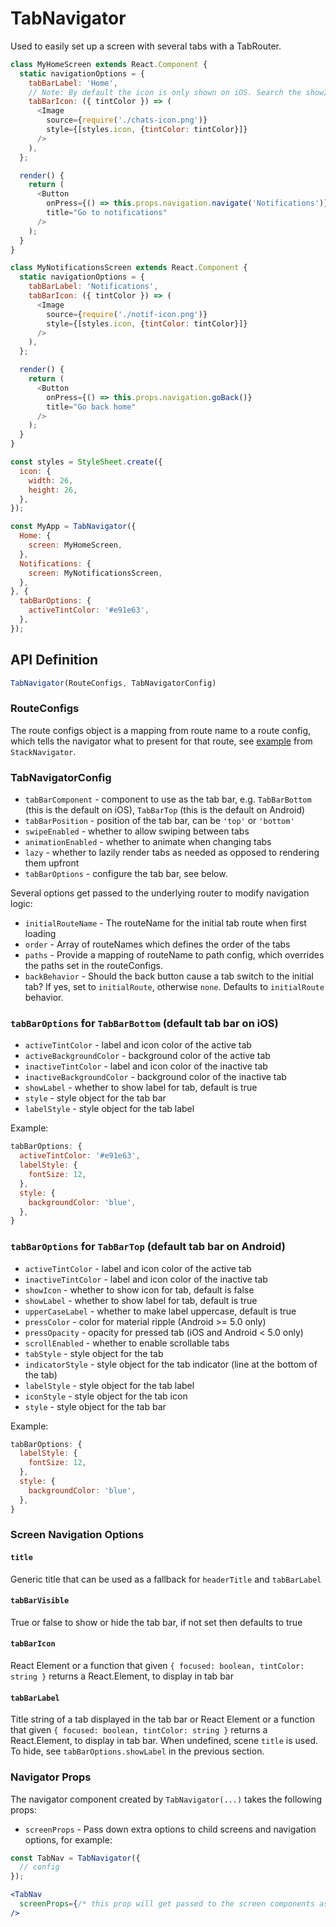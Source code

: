 # TabNavigator

Used to easily set up a screen with several tabs with a TabRouter.

```js
class MyHomeScreen extends React.Component {
  static navigationOptions = {
    tabBarLabel: 'Home',
    // Note: By default the icon is only shown on iOS. Search the showIcon option below.
    tabBarIcon: ({ tintColor }) => (
      <Image
        source={require('./chats-icon.png')}
        style={[styles.icon, {tintColor: tintColor}]}
      />
    ),
  };

  render() {
    return (
      <Button
        onPress={() => this.props.navigation.navigate('Notifications')}
        title="Go to notifications"
      />
    );
  }
}

class MyNotificationsScreen extends React.Component {
  static navigationOptions = {
    tabBarLabel: 'Notifications',
    tabBarIcon: ({ tintColor }) => (
      <Image
        source={require('./notif-icon.png')}
        style={[styles.icon, {tintColor: tintColor}]}
      />
    ),
  };

  render() {
    return (
      <Button
        onPress={() => this.props.navigation.goBack()}
        title="Go back home"
      />
    );
  }
}

const styles = StyleSheet.create({
  icon: {
    width: 26,
    height: 26,
  },
});

const MyApp = TabNavigator({
  Home: {
    screen: MyHomeScreen,
  },
  Notifications: {
    screen: MyNotificationsScreen,
  },
}, {
  tabBarOptions: {
    activeTintColor: '#e91e63',
  },
});
```

## API Definition

```js
TabNavigator(RouteConfigs, TabNavigatorConfig)
```

### RouteConfigs

The route configs object is a mapping from route name to a route config, which tells the navigator what to present for that route, see [example](/docs/api/navigators/StackNavigator.md#routeconfigs) from `StackNavigator`.

### TabNavigatorConfig

- `tabBarComponent` - component to use as the tab bar, e.g. `TabBarBottom`
(this is the default on iOS), `TabBarTop`
(this is the default on Android)
- `tabBarPosition` - position of the tab bar, can be `'top'` or `'bottom'`
- `swipeEnabled` - whether to allow swiping between tabs
- `animationEnabled` - whether to animate when changing tabs
- `lazy` - whether to lazily render tabs as needed as opposed to rendering them upfront
- `tabBarOptions` - configure the tab bar, see below.

Several options get passed to the underlying router to modify navigation logic:

- `initialRouteName` - The routeName for the initial tab route when first loading
- `order` - Array of routeNames which defines the order of the tabs
- `paths` - Provide a mapping of routeName to path config, which overrides the paths set in the routeConfigs.
- `backBehavior` - Should the back button cause a tab switch to the initial tab? If yes, set to `initialRoute`, otherwise `none`. Defaults to `initialRoute` behavior.

### `tabBarOptions` for `TabBarBottom` (default tab bar on iOS)

- `activeTintColor` - label and icon color of the active tab
- `activeBackgroundColor` - background color of the active tab
- `inactiveTintColor` - label and icon color of the inactive tab
- `inactiveBackgroundColor` - background color of the inactive tab
- `showLabel` - whether to show label for tab, default is true
- `style` - style object for the tab bar
- `labelStyle` - style object for the tab label

Example:

```js
tabBarOptions: {
  activeTintColor: '#e91e63',
  labelStyle: {
    fontSize: 12,
  },
  style: {
    backgroundColor: 'blue',
  },
}
```

### `tabBarOptions` for `TabBarTop` (default tab bar on Android)

- `activeTintColor` - label and icon color of the active tab
- `inactiveTintColor` - label and icon color of the inactive tab
- `showIcon` - whether to show icon for tab, default is false
- `showLabel` - whether to show label for tab, default is true
- `upperCaseLabel` - whether to make label uppercase, default is true
- `pressColor` - color for material ripple (Android >= 5.0 only)
- `pressOpacity` - opacity for pressed tab (iOS and Android < 5.0 only)
- `scrollEnabled` - whether to enable scrollable tabs
- `tabStyle` - style object for the tab
- `indicatorStyle` - style object for the tab indicator (line at the bottom of the tab)
- `labelStyle` - style object for the tab label
- `iconStyle` - style object for the tab icon
- `style` - style object for the tab bar

Example:

```js
tabBarOptions: {
  labelStyle: {
    fontSize: 12,
  },
  style: {
    backgroundColor: 'blue',
  },
}
```

### Screen Navigation Options

#### `title`

Generic title that can be used as a fallback for `headerTitle` and `tabBarLabel`

#### `tabBarVisible`

True or false to show or hide the tab bar, if not set then defaults to true

#### `tabBarIcon`

React Element or a function that given `{ focused: boolean, tintColor: string }` returns a React.Element, to display in tab bar

#### `tabBarLabel`

Title string of a tab displayed in the tab bar or React Element or a function that given `{ focused: boolean, tintColor: string }` returns a React.Element, to display in tab bar. When undefined, scene `title` is used. To hide, see `tabBarOptions.showLabel` in the previous section.

### Navigator Props

The navigator component created by `TabNavigator(...)` takes the following props:

- `screenProps` - Pass down extra options to child screens and navigation options, for example:


 ```jsx
 const TabNav = TabNavigator({
   // config
 });

 <TabNav
   screenProps={/* this prop will get passed to the screen components as this.props.screenProps */}
 />
 ```
